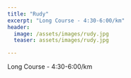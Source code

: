 ```yaml
---
title: "Rudy"
excerpt: "Long Course - 4:30-6:00/km"
header:
  image: /assets/images/rudy.jpg
  teaser: assets/images/rudy.jpg

---
```


Long Course - 4:30-6:00/km